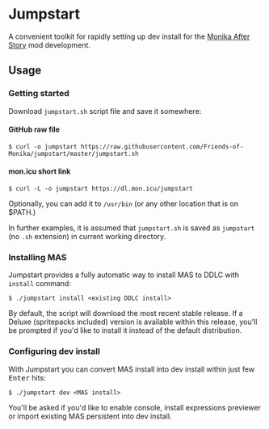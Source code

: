 # Jumpstart
A convenient toolkit for rapidly setting up dev install for the
[Monika After Story](https://github.com/Monika-After-Story/MonikaModDev)
mod development.

## Usage
### Getting started
Download `jumpstart.sh` script file and save it somewhere:

#### GitHub raw file
```shell
$ curl -o jumpstart https://raw.githubusercontent.com/Friends-of-Monika/jumpstart/master/jumpstart.sh
```

#### mon.icu short link
```shell
$ curl -L -o jumpstart https://dl.mon.icu/jumpstart
```

Optionally, you can add it to `/usr/bin` (or any other location that is on $PATH.)

In further examples, it is assumed that `jumpstart.sh` is saved as `jumpstart`
(no `.sh` extension) in current working directory.

### Installing MAS
Jumpstart provides a fully automatic way to install MAS to DDLC with `install` command:

```shell
$ ./jumpstart install <existing DDLC install>
```

By default, the script will download the most recent stable release.
If a Deluxe (spritepacks included) version is available within this release,
you'll be prompted if you'd like to install it instead of the default distribution.

### Configuring dev install
With Jumpstart you can convert MAS install into dev install within just few <kbd>Enter</kbd> hits:

```shell
$ ./jumpstart dev <MAS install>
```

You'll be asked if you'd like to enable console, install expressions previewer or import
existing MAS persistent into dev install.
